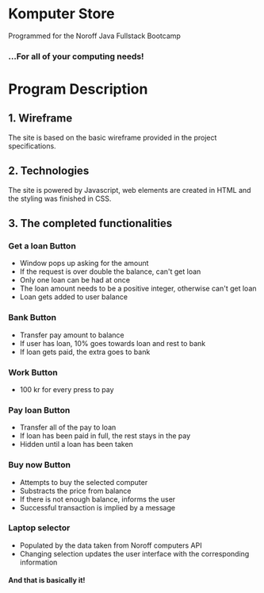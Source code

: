 # Komputer Store
Programmed for the Noroff Java Fullstack Bootcamp

### ...For all of your computing needs!

# Program Description

## 1. Wireframe

The site is based on the basic wireframe provided in the project specifications.

## 2. Technologies

The site is powered by Javascript, web elements are created in HTML and the styling was finished in CSS.

## 3. The completed functionalities

### Get a loan Button
- Window pops up asking for the amount
- If the request is over double the balance, can't get loan
- Only one loan can be had at once
- The loan amount needs to be a positive integer, otherwise can't get loan
- Loan gets added to user balance

### Bank Button
- Transfer pay amount to balance
- If user has loan, 10% goes towards loan and rest to bank
- If loan gets paid, the extra goes to bank

### Work Button
- 100 kr for every press to pay

### Pay loan Button
- Transfer all of the pay to loan
- If loan has been paid in full, the rest stays in the pay
- Hidden until a loan has been taken

### Buy now Button
- Attempts to buy the selected computer
- Substracts the price from balance
- If there is not enough balance, informs the user
- Successful transaction is implied by a message

### Laptop selector
- Populated by the data taken from Noroff computers API
- Changing selection updates the user interface with the corresponding information

#### And that is basically it!
